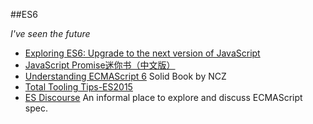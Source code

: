 ##ES6

*I've seen the future*

+ [Exploring ES6: Upgrade to the next version of JavaScript](http://exploringjs.com/es6/)
+ [JavaScript Promise迷你书（中文版）](http://liubin.org/promises-book/)
+ [Understanding ECMAScript 6](https://leanpub.com/understandinges6/read) Solid Book by NCZ
+ [Total Tooling Tips-ES2015](https://developers.google.com/web/shows/ttt/series-2/es2015?hl=en)
+ [ES Discourse](http://es-discourse.com) An informal place to explore and discuss ECMAScript spec.
